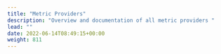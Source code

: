 ```yaml
---
title: "Metric Providers"
description: "Overview and documentation of all metric providers "
lead: ""
date: 2022-06-14T08:49:15+00:00
weight: 811
---
```

